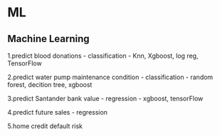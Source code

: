 # ML
## Machine Learning

1.predict blood donations - classification -  Knn, Xgboost, log reg, TensorFlow

2.predict water pump maintenance condition - classification - random forest, decition tree, xgboost

3.predict Santander bank value - regression - xgboost, tensorFlow

4.predict future sales - regression

5.home credit default risk
